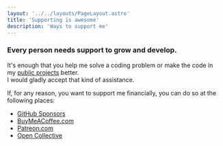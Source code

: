 ```yaml
---
layout: '../../layouts/PageLayout.astro'
title: 'Supporting is awesome'
description: 'Ways to support me'
---
```


### Every person needs support to grow and develop.

It's enough that you help me solve a coding problem or make the code in my
[public projects](https://github.com/Avaray?tab=repositories) better.\
I would gladly accept that kind of assistance.

If, for any reason, you want to support me financially, you can do so at the following places:

- [GitHub Sponsors](https://github.com/sponsors/Avaray/)
- [BuyMeACoffee.com](https://buymeacoffee.com/avaray)
- [Patreon.com](https://patreon.com/Avaray_)
- [Open Collective](https://opencollective.com/avaray)
